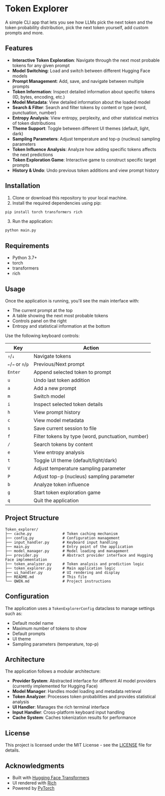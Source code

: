 # Token Explorer

A simple CLI app that lets you see how LLMs pick the next token and the token probability distribution, pick the next token yourself, add custom prompts and more.

## Features

- **Interactive Token Exploration**: Navigate through the next most probable tokens for any given prompt
- **Model Switching**: Load and switch between different Hugging Face models
- **Prompt Management**: Add, save, and navigate between multiple prompts
- **Token Information**: Inspect detailed information about specific tokens (ID, bytes, encoding, etc.)
- **Model Metadata**: View detailed information about the loaded model
- **Search & Filter**: Search and filter tokens by content or type (word, punctuation, number)
- **Entropy Analysis**: View entropy, perplexity, and other statistical metrics of token distributions
- **Theme Support**: Toggle between different UI themes (default, light, dark)
- **Sampling Parameters**: Adjust temperature and top-p (nucleus) sampling parameters
- **Token Influence Analysis**: Analyze how adding specific tokens affects the next predictions
- **Token Exploration Game**: Interactive game to construct specific target prompts
- **History & Undo**: Undo previous token additions and view prompt history

## Installation

1. Clone or download this repository to your local machine.
2. Install the required dependencies using pip:

```bash
pip install torch transformers rich
```

3. Run the application:

```bash
python main.py
```

## Requirements

- Python 3.7+
- torch
- transformers
- rich

## Usage

Once the application is running, you'll see the main interface with:
- The current prompt at the top
- A table showing the next most probable tokens
- Controls panel on the right
- Entropy and statistical information at the bottom

Use the following keyboard controls:

| Key | Action |
| --- | --- |
| `↑`/`↓` | Navigate tokens |
| `←`/`→` or `n`/`p` | Previous/Next prompt |
| `Enter` | Append selected token to prompt |
| `u` | Undo last token addition |
| `a` | Add a new prompt |
| `m` | Switch model |
| `i` | Inspect selected token details |
| `h` | View prompt history |
| `c` | View model metadata |
| `s` | Save current session to file |
| `f` | Filter tokens by type (word, punctuation, number) |
| `/` | Search tokens by content |
| `e` | View entropy analysis |
| `t` | Toggle UI theme (default/light/dark) |
| `V` | Adjust temperature sampling parameter |
| `P` | Adjust top-p (nucleus) sampling parameter |
| `b` | Analyze token influence |
| `g` | Start token exploration game |
| `q` | Quit the application |

## Project Structure

```
Token_explorer/
├── cache.py              # Token caching mechanism
├── config.py             # Configuration management
├── input_handler.py      # Keyboard input handling
├── main.py               # Entry point of the application
├── model_manager.py      # Model loading and management
├── provider.py           # Abstract provider interface and Hugging Face implementation
├── token_analyzer.py     # Token analysis and prediction logic
├── token_explorer.py     # Main application logic
├── ui_handler.py         # UI rendering and display
├── README.md             # This file
└── QWEN.md               # Project instructions
```

## Configuration

The application uses a `TokenExplorerConfig` dataclass to manage settings such as:
- Default model name
- Maximum number of tokens to show
- Default prompts
- UI theme
- Sampling parameters (temperature, top-p)

## Architecture

The application follows a modular architecture:

- **Provider System**: Abstracted interface for different AI model providers (currently implemented for Hugging Face)
- **Model Manager**: Handles model loading and metadata retrieval
- **Token Analyzer**: Processes token probabilities and provides statistical analysis
- **UI Handler**: Manages the rich terminal interface
- **Input Handler**: Cross-platform keyboard input handling
- **Cache System**: Caches tokenization results for performance


## License

This project is licensed under the MIT License - see the [LICENSE](LICENSE) file for details.

## Acknowledgments

- Built with [Hugging Face Transformers](https://github.com/huggingface/transformers)
- UI rendered with [Rich](https://github.com/Textualize/rich)
- Powered by [PyTorch](https://pytorch.org/)